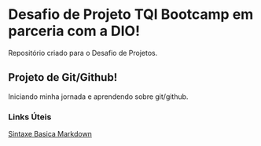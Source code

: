 # Desafio de Projeto TQI Bootcamp em parceria com a DIO!
Repositório criado para o Desafio de Projetos.

## Projeto de Git/Github!
Iniciando minha jornada e aprendendo sobre git/github.

### Links Úteis 
[Sintaxe Basica Markdown](https://www.markdownguide.org/basic-syntax/)
